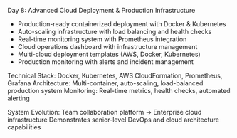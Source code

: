 Day 8: Advanced Cloud Deployment & Production Infrastructure

- Production-ready containerized deployment with Docker & Kubernetes
- Auto-scaling infrastructure with load balancing and health checks
- Real-time monitoring system with Prometheus integration
- Cloud operations dashboard with infrastructure management
- Multi-cloud deployment templates (AWS, Docker, Kubernetes)
- Production monitoring with alerts and incident management

Technical Stack: Docker, Kubernetes, AWS CloudFormation, Prometheus, Grafana
Architecture: Multi-container, auto-scaling, load-balanced production system
Monitoring: Real-time metrics, health checks, automated alerting

System Evolution: Team collaboration platform → Enterprise cloud infrastructure
Demonstrates senior-level DevOps and cloud architecture capabilities
